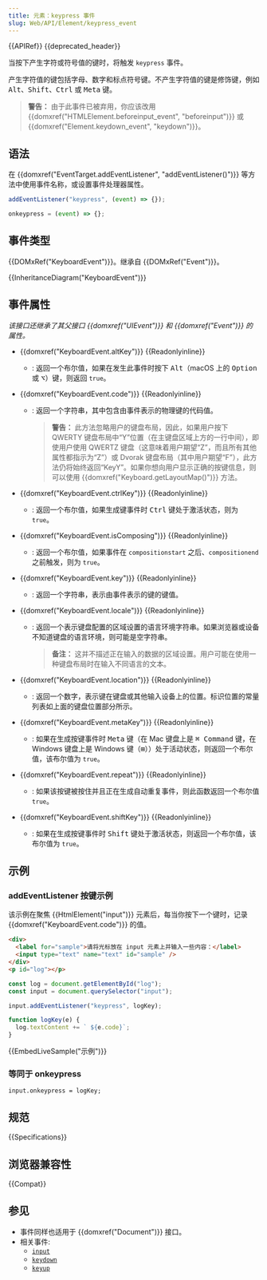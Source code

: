 ```yaml
---
title: 元素：keypress 事件
slug: Web/API/Element/keypress_event
---
```


{{APIRef}} {{deprecated_header}}

当按下产生字符或符号值的键时，将触发 `keypress` 事件。

产生字符值的键包括字母、数字和标点符号键。不产生字符值的键是修饰键，例如 <kbd>Alt</kbd>、<kbd>Shift</kbd>、<kbd>Ctrl</kbd> 或 <kbd>Meta</kbd> 键。

> **警告：** 由于此事件已被弃用，你应该改用 {{domxref("HTMLElement.beforeinput_event", "beforeinput")}} 或 {{domxref("Element.keydown_event", "keydown")}}。

## 语法

在 {{domxref("EventTarget.addEventListener", "addEventListener()")}} 等方法中使用事件名称，或设置事件处理器属性。

```js
addEventListener("keypress", (event) => {});

onkeypress = (event) => {};
```

## 事件类型

{{DOMxRef("KeyboardEvent")}}。继承自 {{DOMxRef("Event")}}。

{{InheritanceDiagram("KeyboardEvent")}}

## 事件属性

_该接口还继承了其父接口 {{domxref("UIEvent")}} 和 {{domxref("Event")}} 的属性。_

- {{domxref("KeyboardEvent.altKey")}} {{Readonlyinline}}

  - : 返回一个布尔值，如果在发生此事件时按下 <kbd>Alt</kbd>（macOS 上的 <kbd>Option</kbd> 或 <kbd>⌥</kbd>）键，则返回 `true`。

- {{domxref("KeyboardEvent.code")}} {{Readonlyinline}}

  - : 返回一个字符串，其中包含由事件表示的物理键的代码值。

    > **警告：** 此方法忽略用户的键盘布局，因此，如果用户按下 QWERTY 键盘布局中“Y”位置（在主键盘区域上方的一行中间），即使用户使用 QWERTZ 键盘（这意味着用户期望“Z”，而且所有其他属性都指示为“Z”）或 Dvorak 键盘布局（其中用户期望“F”），此方法仍将始终返回“KeyY”。如果你想向用户显示正确的按键信息，则可以使用 {{domxref("Keyboard.getLayoutMap()")}} 方法。

- {{domxref("KeyboardEvent.ctrlKey")}} {{Readonlyinline}}

  - : 返回一个布尔值，如果生成键事件时 <kbd>Ctrl</kbd> 键处于激活状态，则为 `true`。

- {{domxref("KeyboardEvent.isComposing")}} {{Readonlyinline}}
  - : 返回一个布尔值，如果事件在 `compositionstart` 之后、`compositionend` 之前触发，则为 `true`。

- {{domxref("KeyboardEvent.key")}} {{Readonlyinline}}
  - : 返回一个字符串，表示由事件表示的键的键值。

- {{domxref("KeyboardEvent.locale")}} {{Readonlyinline}}

  - : 返回一个表示键盘配置的区域设置的语言环境字符串。如果浏览器或设备不知道键盘的语言环境，则可能是空字符串。

    > **备注：** 这并不描述正在输入的数据的区域设置。用户可能在使用一种键盘布局时在输入不同语言的文本。

- {{domxref("KeyboardEvent.location")}} {{Readonlyinline}}
  - : 返回一个数字，表示键在键盘或其他输入设备上的位置。标识位置的常量列表如上面的键盘位置部分所示。

- {{domxref("KeyboardEvent.metaKey")}} {{Readonlyinline}}

  - : 如果在生成按键事件时 <kbd>Meta</kbd> 键（在 Mac 键盘上是 <kbd>⌘ Command</kbd> 键，在 Windows 键盘上是 Windows 键（<kbd>⊞</kbd>））处于活动状态，则返回一个布尔值，该布尔值为 `true`。

- {{domxref("KeyboardEvent.repeat")}} {{Readonlyinline}}
  - : 如果该按键被按住并且正在生成自动重复事件，则此函数返回一个布尔值 `true`。

- {{domxref("KeyboardEvent.shiftKey")}} {{Readonlyinline}}

  - : 如果在生成按键事件时 <kbd>Shift</kbd> 键处于激活状态，则返回一个布尔值，该布尔值为 `true`。

## 示例

### addEventListener 按键示例

该示例在聚焦 {{HtmlElement("input")}} 元素后，每当你按下一个键时，记录 {{domxref("KeyboardEvent.code")}} 的值。

```html
<div>
  <label for="sample">请将光标放在 input 元素上并输入一些内容：</label>
  <input type="text" name="text" id="sample" />
</div>
<p id="log"></p>
```

```js
const log = document.getElementById("log");
const input = document.querySelector("input");

input.addEventListener("keypress", logKey);

function logKey(e) {
  log.textContent += ` ${e.code}`;
}
```

{{EmbedLiveSample("示例")}}

### 等同于 onkeypress

```js-nolint
input.onkeypress = logKey;
```

## 规范

{{Specifications}}

## 浏览器兼容性

{{Compat}}

## 参见

- 事件同样也适用于 {{domxref("Document")}} 接口。
- 相关事件:
  - [`input`](/zh-cn/docs/Web/API/HTMLElement/input_event)
  - [`keydown`](/zh-cn/docs/Web/API/Element/keydown_event)
  - [`keyup`](/zh-cn/docs/Web/API/Element/keyup_event)
